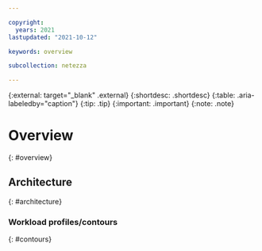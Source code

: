 ```yaml
---

copyright:
  years: 2021
lastupdated: "2021-10-12"

keywords: overview

subcollection: netezza

---
```


{:external: target="_blank" .external}
{:shortdesc: .shortdesc}
{:table: .aria-labeledby="caption"}
{:tip: .tip}
{:important: .important}
{:note: .note}

# Overview
{: #overview}

## Architecture
{: #architecture}

### Workload profiles/contours
{: #contours}
